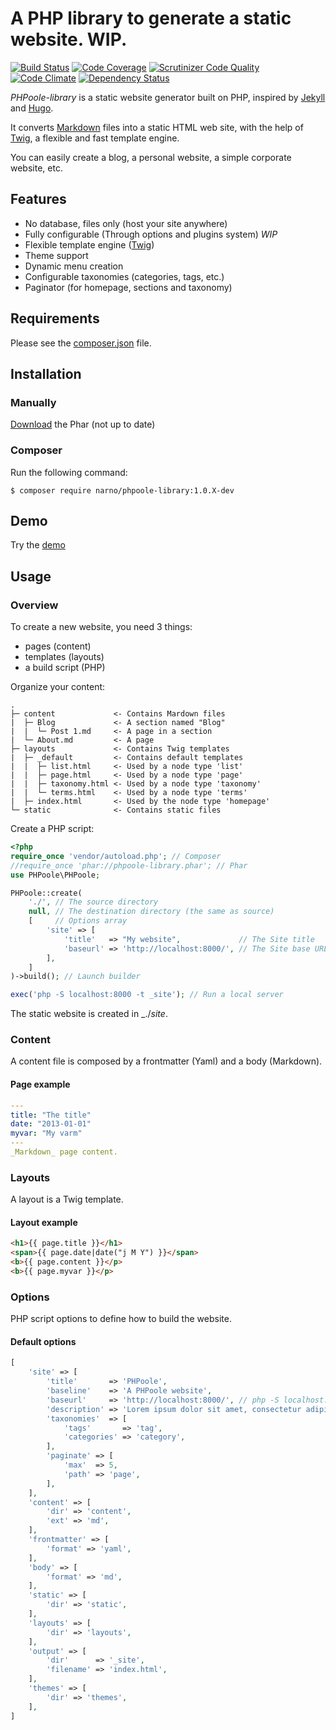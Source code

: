 A PHP library to generate a static website. WIP.
=============

[![Build Status](https://travis-ci.org/Narno/PHPoole-library.svg?branch=master)](https://travis-ci.org/Narno/PHPoole-library)
[![Code Coverage](https://scrutinizer-ci.com/g/Narno/PHPoole-library/badges/coverage.png?b=master)](https://scrutinizer-ci.com/g/Narno/PHPoole-library/?branch=master)
[![Scrutinizer Code Quality](https://scrutinizer-ci.com/g/Narno/PHPoole-library/badges/quality-score.png?b=master)](https://scrutinizer-ci.com/g/Narno/PHPoole-library/?branch=master)
[![Code Climate](https://codeclimate.com/github/Narno/PHPoole-library/badges/gpa.svg)](https://codeclimate.com/github/Narno/PHPoole-library)
[![Dependency Status](https://www.versioneye.com/user/projects/551b20523661f134fe0001eb/badge.svg?style=flat)](https://www.versioneye.com/user/projects/551b20523661f134fe0001eb)

_PHPoole-library_ is a static website generator built on PHP, inspired by [Jekyll](http://jekyllrb.com/) and [Hugo](http://gohugo.io/).

It converts [Markdown](http://daringfireball.net/projects/markdown/) files into a static HTML web site, with the help of [Twig](http://twig.sensiolabs.org), a flexible and fast template engine.

You can easily create a blog, a personal website, a simple corporate website, etc.

Features
--------

* No database, files only (host your site anywhere)
* Fully configurable (Through options and plugins system) _WIP_
* Flexible template engine ([Twig](http://twig.sensiolabs.org/doc/templates.html))
* Theme support
* Dynamic menu creation
* Configurable taxonomies (categories, tags, etc.)
* Paginator (for homepage, sections and taxonomy)

Requirements
------------

Please see the [composer.json](composer.json) file.

Installation
------------

### Manually

[Download](http://narno.org/PHPoole-library/phpoole-library.phar) the Phar (not up to date)

### Composer

Run the following command:

    $ composer require narno/phpoole-library:1.0.X-dev

Demo
----

Try the [demo](https://github.com/Narno/PHPoole-demo)

Usage
-----

### Overview

To create a new website, you need 3 things:
 * pages (content)
 * templates (layouts)
 * a build script (PHP)

Organize your content:
```
.
├─ content             <- Contains Mardown files
|  ├─ Blog             <- A section named "Blog"
|  |  └─ Post 1.md     <- A page in a section
|  └─ About.md         <- A page
├─ layouts             <- Contains Twig templates
|  ├─ _default         <- Contains default templates
|  |  ├─ list.html     <- Used by a node type 'list'
|  |  ├─ page.html     <- Used by a node type 'page'
|  |  ├─ taxonomy.html <- Used by a node type 'taxonomy'
|  |  └─ terms.html    <- Used by a node type 'terms'
|  ├─ index.html       <- Used by the node type 'homepage'
└─ static              <- Contains static files
```

Create a PHP script:
```php
<?php
require_once 'vendor/autoload.php'; // Composer
//require_once 'phar://phpoole-library.phar'; // Phar
use PHPoole\PHPoole;

PHPoole::create(
    './', // The source directory
    null, // The destination directory (the same as source)
    [     // Options array
        'site' => [
            'title'   => "My website",             // The Site title
            'baseurl' => 'http://localhost:8000/', // The Site base URL
        ],
    ]
)->build(); // Launch builder

exec('php -S localhost:8000 -t _site'); // Run a local server
```

The static website is created in _./_site_.

### Content

A content file is composed by a frontmatter (Yaml) and a body (Markdown).

#### Page example

```yml
---
title: "The title"
date: "2013-01-01"
myvar: "My varm"
---
_Markdown_ page content.
```

### Layouts

A layout is a Twig template.

#### Layout example

```html
<h1>{{ page.title }}</h1>
<span>{{ page.date|date("j M Y") }}</span>
<b>{{ page.content }}</p>
<b>{{ page.myvar }}</p>
```

### Options

PHP script options to define how to build the website.

#### Default options

```php
[
    'site' => [
        'title'       => 'PHPoole',
        'baseline'    => 'A PHPoole website',
        'baseurl'     => 'http://localhost:8000/', // php -S localhost:8000 -t _site/ >/dev/null
        'description' => 'Lorem ipsum dolor sit amet, consectetur adipiscing elit, sed do eiusmod tempor incididunt ut labore et dolore magna aliqua.',
        'taxonomies'  => [
            'tags'       => 'tag',
            'categories' => 'category',
        ],
        'paginate' => [
            'max'  => 5,
            'path' => 'page',
        ],
    ],
    'content' => [
        'dir' => 'content',
        'ext' => 'md',
    ],
    'frontmatter' => [
        'format' => 'yaml',
    ],
    'body' => [
        'format' => 'md',
    ],
    'static' => [
        'dir' => 'static',
    ],
    'layouts' => [
        'dir' => 'layouts',
    ],
    'output' => [
        'dir'      => '_site',
        'filename' => 'index.html',
    ],
    'themes' => [
        'dir' => 'themes',
    ],
]
```
